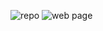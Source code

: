 ![repo](https://github.com/OctavioCastillo/Tarea1/assets/150285991/125087ed-717b-424b-a2a3-328716c95e79)
![web page](https://github.com/OctavioCastillo/Tarea1/assets/150285991/0184033a-6ef8-471c-8c52-5b9aeb1108ce)

